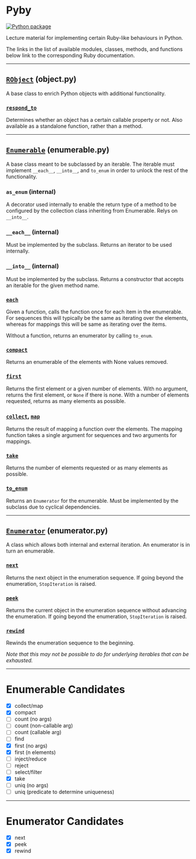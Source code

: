 # Pyby

[![Python package](https://github.com/DevL/pyby/actions/workflows/python-package.yml/badge.svg)](https://github.com/DevL/pyby/actions/workflows/python-package.yml)

Lecture material for implementing certain Ruby-like behaviours in Python.

The links in the list of available modules, classes, methods, and functions below link to the corresponding Ruby documentation.

---

## [`RObject`](https://ruby-doc.org/core-3.1.1/Object.html) (object.py)

A base class to enrich Python objects with additional functionality.

### [`respond_to`](https://ruby-doc.org/core-3.1.1/Object.html#method-i-respond_to-3F)

Determines whether an object has a certain callable property or not.
Also available as a standalone function, rather than a method.

---

## [`Enumerable`](https://ruby-doc.org/core-3.1.1/Enumerable.html) (enumerable.py)

A base class meant to be subclassed by an iterable.
The iterable must implement `__each__`, `__into__`, and `to_enum` in order to unlock the rest of the functionality.

### `as_enum` (internal)

A decorator used internally to enable the return type of a method to be configured by the
collection class inheriting from Enumerable. Relys on `__into__`.

### `__each__` (internal)

Must be implemented by the subclass.
Returns an iterator to be used internally.

### `__into__` (internal)

Must be implemented by the subclass.
Returns a constructor that accepts an iterable for the given method name.

### [`each`](https://ruby-doc.org/core-3.1.1/Enumerable.html#module-Enumerable-label-Enumerable+in+Ruby+Core+Classes)

Given a function, calls the function once for each item in the enumerable.
For sequences this will typically be the same as iterating over the elements,
whereas for mappings this will be same as iterating over the items.

Without a function, returns an enumerator by calling `to_enum`.

### [`compact`](https://ruby-doc.org/core-3.1.1/Enumerable.html#method-i-compact)

Returns an enumerable of the elements with None values removed.

### [`first`](https://ruby-doc.org/core-3.1.1/Enumerable.html#method-i-first)

Returns the first element or a given number of elements.
With no argument, returns the first element, or `None` if there is none.
With a number of elements requested, returns as many elements as possible.

### [`collect`](https://ruby-doc.org/core-3.1.1/Enumerable.html#method-i-collect), [`map`](https://ruby-doc.org/core-3.1.1/Enumerable.html#method-i-map)

Returns the result of mapping a function over the elements.
The mapping function takes a single argument for sequences and two arguments for mappings.

### [`take`](https://ruby-doc.org/core-3.1.1/Enumerable.html#method-i-take)

Returns the number of elements requested or as many elements as possible.

### [`to_enum`](https://ruby-doc.org/core-3.1.1/Object.html#method-i-to_enum)

Returns an `Enumerator` for the enumerable.
Must be implemented by the subclass due to cyclical dependencies.

---

## [`Enumerator`](https://ruby-doc.org/core-3.1.1/Enumerator.html) (enumerator.py)

A class which allows both internal and external iteration.
An enumerator is in turn an enumerable.

### [`next`](https://ruby-doc.org/core-3.1.1/Enumerator.html#method-i-next)

Returns the next object in the enumeration sequence.
If going beyond the enumeration, `StopIteration` is raised.

### [`peek`](https://ruby-doc.org/core-3.1.1/Enumerator.html#method-i-peek)

Returns the current object in the enumeration sequence without advancing the enumeration.
If going beyond the enumeration, `StopIteration` is raised.

### [`rewind`](https://ruby-doc.org/core-3.1.1/Enumerator.html#method-i-rewind)

Rewinds the enumeration sequence to the beginning.

_Note that this may not be possible to do for underlying iterables that can be exhausted._

---

# Enumerable Candidates

- [x] collect/map
- [x] compact
- [ ] count (no args)
- [ ] count (non-callable arg)
- [ ] count (callable arg)
- [ ] find
- [x] first (no args)
- [x] first (n elements)
- [ ] inject/reduce
- [ ] reject
- [ ] select/filter
- [x] take
- [ ] uniq (no args)
- [ ] uniq (predicate to determine uniqueness)

---

# Enumerator Candidates

- [x] next
- [x] peek
- [x] rewind
